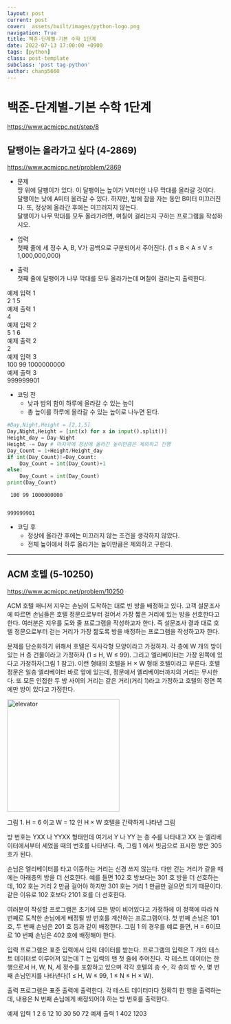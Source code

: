 ```yaml
---
layout: post  
current: post  
cover:  assets/built/images/python-logo.png  
navigation: True  
title: 백준-단계별-기본 수학 1단계  
date: 2022-07-13 17:00:00 +0900  
tags: [python]  
class: post-template  
subclass: 'post tag-python'  
author: chanp5660  
---
```


# 백준-단계별-기본 수학 1단계  
https://www.acmicpc.net/step/8

## 달팽이는 올라가고 싶다 (4-2869)  
https://www.acmicpc.net/problem/2869

- 문제  
땅 위에 달팽이가 있다. 이 달팽이는 높이가 V미터인 나무 막대를 올라갈 것이다.  
달팽이는 낮에 A미터 올라갈 수 있다. 하지만, 밤에 잠을 자는 동안 B미터 미끄러진다. 또, 정상에 올라간 후에는 미끄러지지 않는다.  
달팽이가 나무 막대를 모두 올라가려면, 며칠이 걸리는지 구하는 프로그램을 작성하시오.  

- 입력  
첫째 줄에 세 정수 A, B, V가 공백으로 구분되어서 주어진다. (1 ≤ B < A ≤ V ≤ 1,000,000,000)  
- 출력  
첫째 줄에 달팽이가 나무 막대를 모두 올라가는데 며칠이 걸리는지 출력한다.  

예제 입력 1   
2 1 5  
예제 출력 1   
4  
예제 입력 2    
5 1 6  
예제 출력 2   
2  
예제 입력 3   
100 99 1000000000  
예제 출력 3   
999999901  

- 코딩 전
    - 낮과 밤의 합이 하루에 올라갈 수 있는 높이
    - 총 높이를 하루에 올라갈 수 있는 높이로 나누면 된다.


```python
#Day,Night,Height = [2,1,5]
Day,Night,Height = [int(x) for x in input().split()]
Height_day = Day-Night
Height -= Day # 마지막에 정상에 올라간 높이만큼은 제외하고 진행
Day_Count = 1+Height/Height_day
if int(Day_Count)!=Day_Count:
    Day_Count = int(Day_Count)+1
else:
    Day_Count = int(Day_Count)
print(Day_Count)
```

     100 99 1000000000
    

    999999901
    

- 코딩 후
    - 정상에 올라간 후에는 미끄러지 않는 조건을 생각하지 않았다.
    - 전체 높이에서 하루 올라가는 높이만큼은 제외하고 구한다.

---

## ACM 호텔 (5-10250)  
https://www.acmicpc.net/problem/10250

ACM 호텔 매니저 지우는 손님이 도착하는 대로 빈 방을 배정하고 있다. 고객 설문조사에 따르면 손님들은 호텔 정문으로부터 걸어서 가장 짧은 거리에 있는 방을 선호한다고 한다. 여러분은 지우를 도와 줄 프로그램을 작성하고자 한다. 즉 설문조사 결과 대로 호텔 정문으로부터 걷는 거리가 가장 짧도록 방을 배정하는 프로그램을 작성하고자 한다.

문제를 단순화하기 위해서 호텔은 직사각형 모양이라고 가정하자. 각 층에 W 개의 방이 있는 H 층 건물이라고 가정하자 (1 ≤ H, W ≤ 99). 그리고 엘리베이터는 가장 왼쪽에 있다고 가정하자(그림 1 참고). 이런 형태의 호텔을 H × W 형태 호텔이라고 부른다. 호텔 정문은 일층 엘리베이터 바로 앞에 있는데, 정문에서 엘리베이터까지의 거리는 무시한다. 또 모든 인접한 두 방 사이의 거리는 같은 거리(거리 1)라고 가정하고 호텔의 정면 쪽에만 방이 있다고 가정한다.

<img width="261" alt="elevator" src="https://user-images.githubusercontent.com/46266247/178699489-65abc955-4ba1-420a-8653-70e933bbf0cf.png">

그림 1. H = 6 이고 W = 12 인 H × W 호텔을 간략하게 나타낸 그림

방 번호는 YXX 나 YYXX 형태인데 여기서 Y 나 YY 는 층 수를 나타내고 XX 는 엘리베이터에서부터 세었을 때의 번호를 나타낸다. 즉, 그림 1 에서 빗금으로 표시한 방은 305 호가 된다.

손님은 엘리베이터를 타고 이동하는 거리는 신경 쓰지 않는다. 다만 걷는 거리가 같을 때에는 아래층의 방을 더 선호한다. 예를 들면 102 호 방보다는 301 호 방을 더 선호하는데, 102 호는 거리 2 만큼 걸어야 하지만 301 호는 거리 1 만큼만 걸으면 되기 때문이다. 같은 이유로 102 호보다 2101 호를 더 선호한다.

여러분이 작성할 프로그램은 초기에 모든 방이 비어있다고 가정하에 이 정책에 따라 N 번째로 도착한 손님에게 배정될 방 번호를 계산하는 프로그램이다. 첫 번째 손님은 101 호, 두 번째 손님은 201 호 등과 같이 배정한다. 그림 1 의 경우를 예로 들면, H = 6이므로 10 번째 손님은 402 호에 배정해야 한다.

입력
프로그램은 표준 입력에서 입력 데이터를 받는다. 프로그램의 입력은 T 개의 테스트 데이터로 이루어져 있는데 T 는 입력의 맨 첫 줄에 주어진다. 각 테스트 데이터는 한 행으로서 H, W, N, 세 정수를 포함하고 있으며 각각 호텔의 층 수, 각 층의 방 수, 몇 번째 손님인지를 나타낸다(1 ≤ H, W ≤ 99, 1 ≤ N ≤ H × W). 

출력
프로그램은 표준 출력에 출력한다. 각 테스트 데이터마다 정확히 한 행을 출력하는데, 내용은 N 번째 손님에게 배정되어야 하는 방 번호를 출력한다.

예제 입력 1 
2
6 12 10
30 50 72
예제 출력 1 
402
1203


```python

```


```python

```
